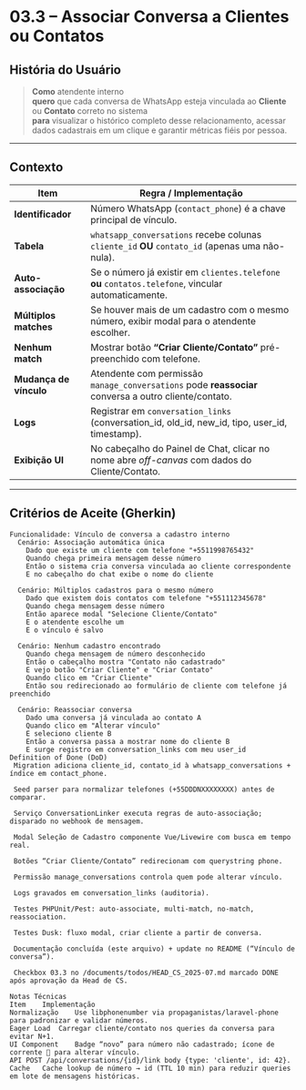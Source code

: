 <!-- /documents/user-historyes/03-3-associar-conversa-cliente-contato.md -->

# 03.3 – Associar Conversa a **Clientes** ou **Contatos**

## História do Usuário
> **Como** atendente interno  
> **quero** que cada conversa de WhatsApp esteja vinculada ao **Cliente** ou **Contato** correto no sistema  
> **para** visualizar o histórico completo desse relacionamento, acessar dados cadastrais em um clique e garantir métricas fiéis por pessoa.

---

## Contexto

| Item                    | Regra / Implementação                                                                                     |
|-------------------------|-----------------------------------------------------------------------------------------------------------|
| **Identificador**       | Número WhatsApp (`contact_phone`) é a chave principal de vínculo.                                         |
| **Tabela**              | `whatsapp_conversations` recebe colunas `cliente_id` **OU** `contato_id` (apenas uma não-nula).           |
| **Auto-associação**     | Se o número já existir em `clientes.telefone` **ou** `contatos.telefone`, vincular automaticamente.        |
| **Múltiplos matches**   | Se houver mais de um cadastro com o mesmo número, exibir modal para o atendente escolher.                  |
| **Nenhum match**        | Mostrar botão **“Criar Cliente/Contato”** pré-preenchido com telefone.                                    |
| **Mudança de vínculo**  | Atendente com permissão `manage_conversations` pode **reassociar** conversa a outro cliente/contato.      |
| **Logs**                | Registrar em `conversation_links` (conversation_id, old_id, new_id, tipo, user_id, timestamp).            |
| **Exibição UI**         | No cabeçalho do Painel de Chat, clicar no nome abre _off-canvas_ com dados do Cliente/Contato.             |

---

## Critérios de Aceite (Gherkin)

```gherkin
Funcionalidade: Vínculo de conversa a cadastro interno
  Cenário: Associação automática única
    Dado que existe um cliente com telefone "+5511998765432"
    Quando chega primeira mensagem desse número
    Então o sistema cria conversa vinculada ao cliente correspondente
    E no cabeçalho do chat exibe o nome do cliente

  Cenário: Múltiplos cadastros para o mesmo número
    Dado que existem dois contatos com telefone "+551112345678"
    Quando chega mensagem desse número
    Então aparece modal "Selecione Cliente/Contato"
    E o atendente escolhe um
    E o vínculo é salvo

  Cenário: Nenhum cadastro encontrado
    Quando chega mensagem de número desconhecido
    Então o cabeçalho mostra "Contato não cadastrado"
    E vejo botão "Criar Cliente" e "Criar Contato"
    Quando clico em "Criar Cliente"
    Então sou redirecionado ao formulário de cliente com telefone já preenchido

  Cenário: Reassociar conversa
    Dado uma conversa já vinculada ao contato A
    Quando clico em "Alterar vínculo"
    E seleciono cliente B
    Então a conversa passa a mostrar nome do cliente B
    E surge registro em conversation_links com meu user_id
Definition of Done (DoD)
 Migration adiciona cliente_id, contato_id à whatsapp_conversations + índice em contact_phone.

 Seed parser para normalizar telefones (+55DDDNXXXXXXXX) antes de comparar.

 Serviço ConversationLinker executa regras de auto-associação; disparado no webhook de mensagem.

 Modal Seleção de Cadastro componente Vue/Livewire com busca em tempo real.

 Botões “Criar Cliente/Contato” redirecionam com querystring phone.

 Permissão manage_conversations controla quem pode alterar vínculo.

 Logs gravados em conversation_links (auditoria).

 Testes PHPUnit/Pest: auto-associate, multi-match, no-match, reassociation.

 Testes Dusk: fluxo modal, criar cliente a partir de conversa.

 Documentação concluída (este arquivo) + update no README (“Vínculo de conversa”).

 Checkbox 03.3 no /documents/todos/HEAD_CS_2025-07.md marcado DONE após aprovação da Head de CS.

Notas Técnicas
Item	Implementação
Normalização	Use libphonenumber via propaganistas/laravel-phone para padronizar e validar números.
Eager Load	Carregar cliente/contato nos queries da conversa para evitar N+1.
UI Component	Badge “novo” para número não cadastrado; ícone de corrente 🔗 para alterar vínculo.
API	POST /api/conversations/{id}/link body {type: 'cliente', id: 42}.
Cache	Cache lookup de número → id (TTL 10 min) para reduzir queries em lote de mensagens históricas.